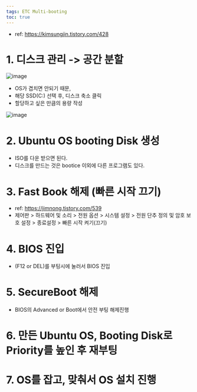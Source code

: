 ```yaml
---
tags: ETC Multi-booting
toc: true
---
```


* ref: <https://kimsungjin.tistory.com/428>

# 1. 디스크 관리 -> 공간 분할

![image](https://user-images.githubusercontent.com/67637935/147316993-e133b7c5-97e1-49d8-8fa0-466e341d84d0.png)

* OS가 겹치면 안되기 때문,
* 해당 SSD(C:) 선택 후, 디스크 축소 클릭
* 할당하고 싶은 만큼의 용량 작성

![image](https://user-images.githubusercontent.com/67637935/147317098-b6995081-a05e-44e9-964e-89748df1d7df.png)

# 2. Ubuntu OS booting Disk 생성
* ISO를 다운 받으면 된다.
* 디스크를 만드는 것은 bootice 이외에 다른 프로그램도 있다.

# 3. Fast Book 해제 (빠른 시작 끄기)
* ref: <https://jimnong.tistory.com/539>
*  제어판 > 하드웨어 및 소리 > 전원 옵션 > 시스템 설정 > 전원 단추 정의 및 암호 보호 설정 > 종료설정 > 빠른 시작 켜기(끄기)

# 4. BIOS 진입
*  (F12 or DEL)를 부팅시에 눌러서 BIOS 진입

# 5. SecureBoot 해제
* BIOS의 Advanced or Boot에서 안전 부팅 해제진행

# 6. 만든 Ubuntu OS, Booting Disk로 Priority를 높인 후 재부팅

# 7. OS를 잡고, 맞춰서 OS 설치 진행
